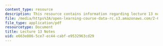 ```yaml
---
content_type: resource
description: This resource contains information regarding lecture 13 notes.
file: /media/https%3A/open-learning-course-data-rc.s3.amazonaws.com/2-682-acoustical-oceanography-spring-2012/e663e0865ce7ec44cabfe9532963cd29_MIT2_682S12_lec13.pdf
file_type: application/pdf
resourcetype: Document
title: Lecture 13 Notes
uid: e663e086-5ce7-ec44-cabf-e9532963cd29
---
```

